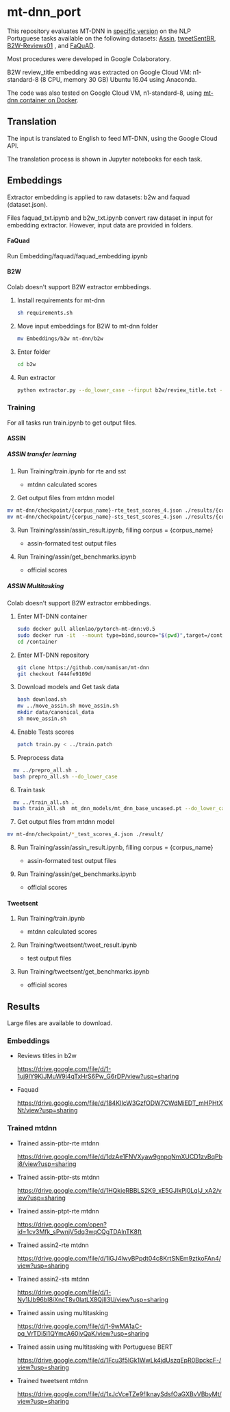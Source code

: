 # mt-dnn_port
This repository evaluates MT-DNN in [specific version](https://github.com/namisan/mt-dnn/tree/f444fe9109d5a9980c9d825a24576c8d873bdf33 "MT-DNN repository") on the NLP Portuguese tasks available on the following datasets: [Assin](http://nilc.icmc.usp.br/assin/ "Assin dataset"),  [tweetSentBR](https://bitbucket.org/HBrum/tweetsentbr/ "tweetSentBR repository"),  [B2W-Reviews01](https://github.com/b2wdigital/b2w-reviews01 "B2W repository") , and [FaQuAD](https://github.com/liafacom/faquad "faquad repository").

Most procedures were developed in Google Colaboratory. 

B2W review_title embedding was extracted on Google Cloud VM: n1-standard-8 (8 CPU, memory 30 GB) Ubuntu 16.04 using Anaconda.

The code was also tested on Google Cloud VM, n1-standard-8, using [mt-dnn container on Docker](https://github.com/namisan/mt-dnn/tree/f444fe9109d5a9980c9d825a24576c8d873bdf33 "MT-DNN repository").

## Translation

The input is translated to English to feed MT-DNN, using the Google Cloud API.

The translation process is shown in Jupyter notebooks for each task.

## Embeddings

Extractor embedding is applied to raw datasets: b2w and faquad (dataset.json).

Files faquad_txt.ipynb and b2w_txt.ipynb convert raw dataset in input for embedding extractor.
However, input data are provided in folders.


#### FaQuad

 Run Embedding/faquad/faquad_embedding.ipynb

#### B2W
Colab doesn't support B2W extractor embbedings.

1. Install requirements for mt-dnn
   
   ```bash
   sh requirements.sh
   ```

2. Move input embeddings for B2W to mt-dnn folder


   ```bash
   mv Embeddings/b2w mt-dnn/b2w
   ```

3. Enter folder  
   ```bash
   cd b2w
   ```

4. Run extractor

   ```bash
   python extractor.py --do_lower_case --finput b2w/review_title.txt --foutput b2w/review_title.json --bert_model bert-base-uncased --checkpoint mt_dnn_models/mt_dnn_base_uncased.pt
   ```

### Training
For all tasks run train.ipynb to get output files.

#### ASSIN
 ##### ASSIN transfer learning
 1. Run Training/train.ipynb for rte and sst

    - mtdnn calculated scores

 2. Get output files from mtdnn model
   ```bash
   mv mt-dnn/checkpoint/{corpus_name}-rte_test_scores_4.json ./results/{corpus_name}-rte_test_scores_4.json
   mv mt-dnn/checkpoint/{corpus_name}-sts_test_scores_4.json ./results/{corpus_name}-sts_test_scores_4.json
   ```
 3. Run Training/assin/assin_result.ipynb, filling corpus = {corpus_name}
   
    - assin-formated test output files

 4. Run Training/assin/get_benchmarks.ipynb
   
    - official scores

##### ASSIN Multitasking
Colab doesn't support B2W extractor embbedings.

1. Enter MT-DNN container
   
   ```bash
   sudo docker pull allenlao/pytorch-mt-dnn:v0.5
   sudo docker run -it  --mount type=bind,source="$(pwd)",target=/container allenlao/pytorch-mt-dnn:v0.5 bash
   cd /container
   ```
   
2. Enter MT-DNN repository

   ```bash
   git clone https://github.com/namisan/mt-dnn
   git checkout f444fe9109d
   ```

3. Download models and Get task data
   
   ```bash
   bash download.sh
   mv ../move_assin.sh move_assin.sh
   mkdir data/canonical_data
   sh move_assin.sh
   ```
4. Enable Tests scores
   
   ```bash
   patch train.py < ../train.patch
   ```
5. Preprocess data
 
 ```bash
   mv ../prepro_all.sh .
   bash prepro_all.sh --do_lower_case
 ```
 
 6. Train task

```bash
  mv ../train_all.sh .
  bash train_all.sh  mt_dnn_models/mt_dnn_base_uncased.pt --do_lower_case
  ```
 
 7. Get output files from mtdnn model
   ```bash
   mv mt-dnn/checkpoint/*_test_scores_4.json ./result/
   ```
 8. Run Training/assin/assin_result.ipynb, filling corpus = {corpus_name}
    - assin-formated test output files

 9. Run Training/assin/get_benchmarks.ipynb
   
    - official scores



#### Tweetsent
 1. Run Training/train.ipynb

    - mtdnn calculated scores
    
 2. Run Training/tweetsent/tweet_result.ipynb
 
    -  test output files

 3. Run Training/tweetsent/get_benchmarks.ipynb
   
    - official scores

## Results

Large files are available to download.

### Embeddings

- Reviews titles in b2w

  https://drive.google.com/file/d/1-1uj9IY9KiJMuW9j4qTxHrS6Pw_G6rDP/view?usp=sharing
  
- Faquad

  https://drive.google.com/file/d/184KIIcW3GzfODW7CWdMiEDT_mHPHtXNt/view?usp=sharing
  
### Trained mtdnn

- Trained assin-ptbr-rte mtdnn

  https://drive.google.com/file/d/1dzAe1FNVXyaw9gnpqNmXUCD1zvBqPbi8/view?usp=sharing

- Trained assin-ptbr-sts mtdnn

  https://drive.google.com/file/d/1HQkieRBBLS2K9_xE5GJIkPj0LqIJ_xA2/view?usp=sharing

- Trained assin-ptpt-rte mtdnn

  https://drive.google.com/open?id=1cv3Mfk_sPwnjV5dq3wqCQgTDAlnTK8ft

- Trained assin2-rte mtdnn

  https://drive.google.com/file/d/1lGJ4lwyBPpdt04c8KrtSNEm9ztkoFAn4/view?usp=sharing

- Trained assin2-sts mtdnn

  https://drive.google.com/file/d/1-Ny1lJb96bI8iXncT8v0IatLX8QjII3U/view?usp=sharing
  
- Trained assin using multitasking

  https://drive.google.com/file/d/1-9wMA1aC-pq_VrTDi5l1QYmcA60jyQaK/view?usp=sharing
  
- Trained assin using multitasking with Portuguese BERT
  
  https://drive.google.com/file/d/1Fcu3f5lGk1WwLk4jdUszqEpR0BpckcF-/view?usp=sharing
  
- Trained tweetsent mtdnn
  
  https://drive.google.com/file/d/1xJcVceTZe9flknaySdsfOaGXBvVBbyMt/view?usp=sharing

